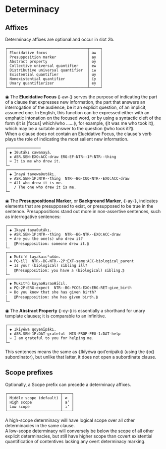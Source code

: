 # Determinacy

## Affixes

Determinacy affixes are optional and occur in slot 2b.
  
```  
┌────────────────────────────────────┬─────┐  
│ Elucidative focus                  │ aw  │  
│ Presupposition marker              │ ay  │ 
│ Abstract property                  │ oy  │  
│ Collective universal quantifier    │ ew  │  
│ Distributive universal quantifier  │ ıw  │  
│ Existential quantifier             │ uy  │  
│ Nonexistential quantifier          │ ïy  │  
│ Unary quantifierizer               │ ey  │  
└────────────────────────────────────┴─────┘  
```  

◉ The **Elucidative Focus** ⟪-aw-⟫ serves the purpose of indicating the part of a clause that expresses new information, the part that answers an interrogation of the audience, be it an explicit question, of an implicit, assumed one. In English, this function can be expressed either with an emphatic intonation on the focused word, or by using a syntactic cleft of the form ⟪it is [focus] which/who ……⟫, for example, ⟪it was me who took it⟫, which may be a suitable answer to the question ⟪who took it?⟫.  
When a clause does not contain an Elucidative Focus, the clause's verb plays the role of indicating the most salient new information.


```
┌───────────────
│ ◆ Iθutákı cawanayá.
│ ❖ ASR.SEN-EXO:ACC-draw ERG-EF-NTR--1P:NTR--thing
│ ➥ It is me who drew it.
└─
┌───────────────
│ ◆ Inayá tayewaθutákı.
│ ❖ ASR.SEN-1P:NTR--thing  NTR--BG-CUQ-NTR--EXO:ACC-draw
│ ➥ All who drew it is me.
│   / The one who drew it is me.
└─
```

◉ The **Presuppositional Marker**, or **Background Marker**, ⟪-ay-⟫, indicates elements that are presupposed to exist, or presupposed to be true in the sentence. Presuppositions stand out more in non-assertive sentences, such as interrogative sentences:

```
┌───────────────
│ ◆ Ikayá tayaθutákı.
│ ❖ ASR.SEN-1P:NTR--thing  NTR--BG-NTR--EXO:ACC-draw
│ ➥ Are you the one(s) who drew it?
│   ⸨Presupposition: someone drew it.⸩
└─
┌───────────────
│ ◆ Mułčʼé tayakaıcʰuʎún.
│ ❖ PQ-ill  NTR--BG-NTR--2P:EXT-same:ACC-biological_parent
│ ➥ Is your (biological) sibling ill?
│   ⸨Presupposition: you have a (biological) sibling.⸩
└─
┌───────────────
│ ◆ Mukıtʰú kayaoθıraoθı̋čıl.
│ ❖ PQ-2P:ERG-expect  NTR--BG-PCCS-EXO:ERG-RET-give_birth
│ ➥ Do you know that she has given birth?
│   ⸨Presupposition: she has given birth.⸩
└─
```

◉ The **Abstract Property** ⟪-oy-⟫ is essentially a shorthand for unary template clauses; it is comparable to an infinitive.

```
┌───────────────
│ ◆ Ikïyéwa qoyenïpákı.
│ ❖ ASR.SEN-1P:DAT-grateful  MIS-PROP-PEG-1:DAT-help
│ ➥ I am grateful to you for helping me.
└─
```
This sentences means the same as ⟪Ikïyéwa qoıtʼenïpákı⟫ (using the ⟪oı⟫ subordinator), but unlike that latter, it does not open a subordinate clause.

## Scope prefixes

Optionally, a Scope prefix can precede a determinacy affixes.

```  
┌────────────────────────┬────┐  
│ Middle scope (default) │ ∅  │  
│ High scope             │ aʼ │  
│ Low scope              │ ıʼ │ 
└────────────────────────┴────┘  
```  

A high-scope determinacy will have logical scope over all other determinacies in the same clause.  
A low-scope determinacy will conversely be below the scope of all other explicit determinacies, but still have higher scope than covert existential quantification of contentives lacking any overt determinacy marking.
